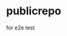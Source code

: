 # publicrepo
for e2e test


































































































































































































































































































































































































































































































































































































































































































































































































































































































































































































































































































































































































































































































































































































































































































































































































































































































































































































































































































































































































































